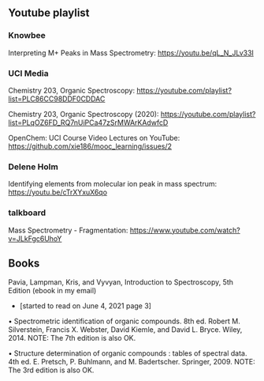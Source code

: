 


## Youtube playlist

###  Knowbee

Interpreting M+ Peaks in Mass Spectrometry: https://youtu.be/qL_N_JLv33I


### UCI Media

Chemistry 203, Organic Spectroscopy: https://youtube.com/playlist?list=PLC86CC98DDF0CDDAC

Chemistry 203, Organic Spectroscopy (2020): https://youtube.com/playlist?list=PLqOZ6FD_RQ7nUiPCa47zSrMWArKAdwfcD


OpenChem: UCI Course Video Lectures on YouTube: https://github.com/xie186/mooc_learning/issues/2

###  Delene Holm

Identifying elements from molecular ion peak in mass spectrum: https://youtu.be/cTrXYxuX6qo

### talkboard

Mass Spectrometry - Fragmentation: https://www.youtube.com/watch?v=JLkFgc6UhoY

## Books

Pavia, Lampman, Kris, and Vyvyan, Introduction to Spectroscopy, 5th Edition (ebook in my email) 

* [started to read on June 4, 2021  page 3]


• Spectrometric identification of organic compounds. 8th ed. Robert M. Silverstein, Francis X. Webster, David Kiemle, and David L. Bryce. Wiley, 2014. NOTE: The 7th edition is also OK.

• Structure determination of organic compounds : tables of spectral data. 4th ed.  E. Pretsch, P. Buhlmann, and M. Badertscher. Springer, 2009. NOTE: The 3rd edition is also OK.





